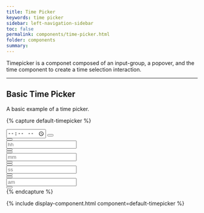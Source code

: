 ```yaml
---
title: Time Picker
keywords: time picker
sidebar: left-navigation-sidebar
toc: false
permalink: components/time-picker.html
folder: components
summary:
---
```


Timepicker is a componet composed of an input-group, a popover, and the time component to create a time selection interaction.

<hr/>

## Basic Time Picker
A basic example of a time picker.

{% capture default-timepicker %}
<div class="fd-time-picker">
    <div class="fd-popover">
        <div class="fd-popover__control">
            <div class="fd-input-group fd-input-group--after">
                <input type="time" id="" placeholder="hh:mm am/pm">
                <span class="fd-input-group__addon fd-input-group__addon--after fd-input-group__addon--button">
                    <button class="fd-popover__control fd-button--icon fd-button--secondary sap-icon--fob-watch"
                    aria-controls="Cy29K184" aria-expanded="false" aria-haspopup="true"
                    aria-hidden="true"></button>
                </span>
            </div>
        </div>
        <div class="fd-popover__body" aria-hidden="true" id="Cy29K184">
            <div class="fd-time">
                <div class="fd-time__item">
                    <div class="fd-time__control">
                        <button class=" fd-button--secondary fd-button--xs sap-icon--navigation-up-arrow"
                        aria-label="Increase hours" aria-controls="S8Vs0670"></button>
                    </div>
                    <div class="fd-time__input">
                        <input class="fd-form__control" type="text" placeholder="hh" value=""
                        id="S8Vs0670" aria-label="Hours" />
                    </div>
                    <div class="fd-time__control">
                        <button class=" fd-button--secondary fd-button--xs sap-icon--navigation-down-arrow"
                        aria-label="Decrease hours" aria-controls="S8Vs0670"></button>
                    </div>
                </div>
                <div class="fd-time__item">
                    <div class="fd-time__control">
                        <button class=" fd-button--secondary fd-button--xs sap-icon--navigation-up-arrow"
                        aria-label="Increase minutes" aria-controls="k2Vkv811"></button>
                    </div>
                    <div class="fd-time__input">
                        <input class="fd-form__control" type="text" placeholder="mm" value=""
                        id="k2Vkv811" aria-label="Minutes" />
                    </div>
                    <div class="fd-time__control">
                        <button class=" fd-button--secondary fd-button--xs sap-icon--navigation-down-arrow"
                        aria-label="Decrease minutes" aria-controls="k2Vkv811"></button>
                    </div>
                </div>
                <div class="fd-time__item">
                    <div class="fd-time__control">
                        <button class=" fd-button--secondary fd-button--xs sap-icon--navigation-up-arrow"
                        aria-label="Increase seconds" aria-controls="WC1cw348"></button>
                    </div>
                    <div class="fd-time__input">
                        <input class="fd-form__control" type="text" placeholder="ss" value="" id="WC1cw348"
                        aria-label="Seconds" />
                    </div>
                    <div class="fd-time__control">
                        <button class=" fd-button--secondary fd-button--xs sap-icon--navigation-down-arrow"
                        aria-label="Decrease seconds" aria-controls="WC1cw348"></button>
                    </div>
                </div>
                <div class="fd-time__item">
                    <div class="fd-time__control">
                        <button class=" fd-button--secondary fd-button--xs sap-icon--navigation-up-arrow"
                        aria-label="Increase period" aria-controls="T1V37459"></button>
                    </div>
                    <div class="fd-time__input">
                        <input class="fd-form__control" type="text" placeholder="am" value="" id="T1V37459"
                        aria-label="Period" />
                    </div>
                    <div class="fd-time__control">
                        <button class=" fd-button--secondary fd-button--xs sap-icon--navigation-down-arrow"
                        aria-label="Decrease period" aria-controls="T1V37459"></button>
                    </div>
                </div>
            </div>
        </div>
    </div>
</div>
{% endcapture %}

{% include display-component.html component=default-timepicker %}
